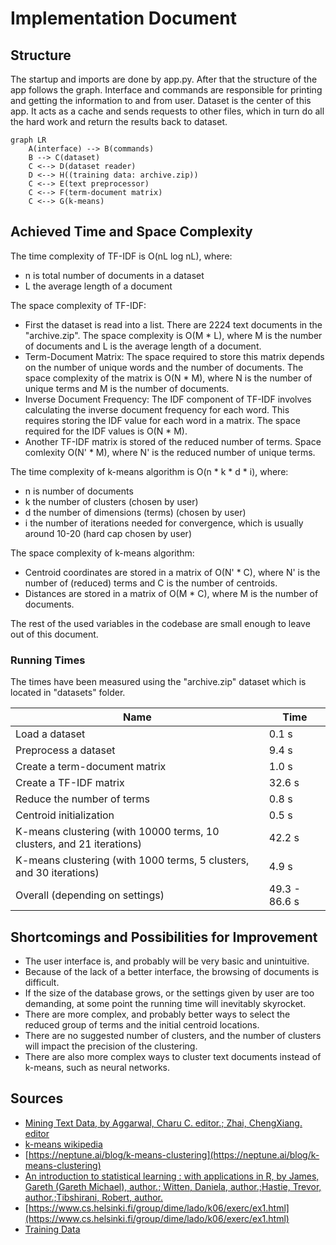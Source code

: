 # Implementation Document

## Structure

The startup and imports are done by app.py. After that the structure of the app follows the graph. Interface and commands are responsible for printing and getting the information to and from user. Dataset is the center of this app. It acts as a cache and sends requests to other files, which in turn do all the hard work and return the results back to dataset.

```mermaid
graph LR
    A(interface) --> B(commands)
    B --> C(dataset)
    C <--> D(dataset reader)
    D <--> H((training data: archive.zip))
    C <--> E(text preprocessor)
    C <--> F(term-document matrix)
    C <--> G(k-means)
```

## Achieved Time and Space Complexity

The time complexity of TF-IDF is O(nL log nL), where:
- n is total number of documents in a dataset
- L the average length of a document

The space complexity of TF-IDF:
- First the dataset is read into a list. There are 2224 text documents in the "archive.zip". The space complexity is O(M * L), where M is the number of documents and L is the average length of a document.
- Term-Document Matrix: The space required to store this matrix depends on the number of unique words and the number of documents. The space complexity of the matrix is O(N * M), where N is the number of unique terms and M is the number of documents.
- Inverse Document Frequency: The IDF component of TF-IDF involves calculating the inverse document frequency for each word. This requires storing the IDF value for each word in a matrix. The space required for the IDF values is O(N * M).
- Another TF-IDF matrix is stored of the reduced number of terms. Space comlexity O(N' * M), where N' is the reduced number of unique terms.

The time complexity of k-means algorithm is O(n * k * d * i), where:
- n is number of documents
- k the number of clusters (chosen by user)
- d the number of dimensions (terms) (chosen by user)
- i the number of iterations needed for convergence, which is usually around 10-20 (hard cap chosen by user)

The space complexity of k-means algorithm:
- Centroid coordinates are stored in a matrix of O(N' * C), where N' is the number of (reduced) terms and C is the number of centroids.
- Distances are stored in a matrix of O(M * C), where M is the number of documents.

The rest of the used variables in the codebase are small enough to leave out of this document.

### Running Times

The times have been measured using the "archive.zip" dataset which is located in "datasets" folder.

Name | Time |
-----|------|
Load a dataset | 0.1 s |
Preprocess a dataset | 9.4 s |
Create a term-document matrix | 1.0 s |
Create a TF-IDF matrix | 32.6 s |
Reduce the number of terms | 0.8 s |
Centroid initialization | 0.5 s |
K-means clustering (with 10000 terms, 10 clusters, and 21 iterations) | 42.2 s |
K-means clustering (with 1000 terms, 5 clusters, and 30 iterations) | 4.9 s |
Overall (depending on settings) | 49.3 - 86.6 s |

## Shortcomings and Possibilities for Improvement

- The user interface is, and probably will be very basic and unintuitive.
- Because of the lack of a better interface, the browsing of documents is difficult.
- If the size of the database grows, or the settings given by user are too demanding, at some point the running time will inevitably skyrocket.
- There are more complex, and probably better ways to select the reduced group of terms and the initial centroid locations.
- There are no suggested number of clusters, and the number of clusters will impact the precision of the clustering.
- There are also more complex ways to cluster text documents instead of k-means, such as neural networks.

## Sources

- [Mining Text Data, by Aggarwal, Charu C. editor.; Zhai, ChengXiang. editor](https://helka.helsinki.fi/permalink/358UOH_INST/q5v72t/alma9933476355706253)
- [k-means wikipedia](https://en.wikipedia.org/wiki/K-means_clustering)
- [https://neptune.ai/blog/k-means-clustering](https://neptune.ai/blog/k-means-clustering)
- [An introduction to statistical learning : with applications in R, by James, Gareth (Gareth Michael), author.; Witten, Daniela, author.;Hastie, Trevor, author.;Tibshirani, Robert, author.](https://helka.helsinki.fi/permalink/358UOH_INST/1rnip4l/alma9934192676106253)
- [https://www.cs.helsinki.fi/group/dime/lado/k06/exerc/ex1.html](https://www.cs.helsinki.fi/group/dime/lado/k06/exerc/ex1.html)
- [Training Data](https://www.kaggle.com/datasets/shivamkushwaha/bbc-full-text-document-classification)
